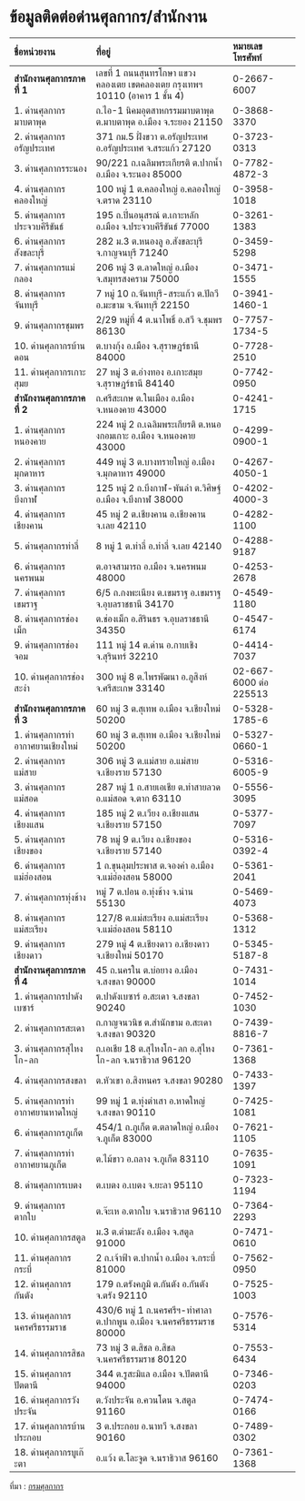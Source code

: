 ข้อมูลติดต่อด่านศุลกากร/สำนักงาน
===

|ชื่อหน่วยงาน	              |ที่อยู่                                       |หมายเลขโทรศัพท์           |
|:-----------------------------|:-------------------------------------------|:-----------------|
|**สำนักงานศุลกากรภาคที่ 1**|เลขที่ 1 ถนนสุนทรโกษา แขวงคลองเตย เขตคลองเตย กรุงเทพฯ 10110 (อาคาร 1 ชั้น 4)|0-2667-6007|
|1. ด่านศุลกากรมาบตาพุด	|ถ.ไอ-1 นิคมอุตสาหกรรมมาบตาพุด ต.มาบตาพุด อ.เมือง จ.ระยอง 21150|0-3868-3370|
|2. ด่านศุลกากรอรัญประเทศ|371 กม.5 ฝั่งขวา ต.อรัญประเทศ อ.อรัญประเทศ จ.สระแก้ว 27120|0-3723-0313|
|3. ด่านศุลกากรระนอง|90/221 ถ.เฉลิมพระเกียรติ ต.ปากน้ำ อ.เมือง จ.ระนอง 85000|0-7782-4872-3|
|4. ด่านศุลกากรคลองใหญ่|100 หมู่ 1 ต.คลองใหญ่ อ.คลองใหญ่ จ.ตราด 23110|	0-3958-1018|
|5. ด่านศุลกากรประจวบคีรีขันธ์|195 ถ.ปิ่นอนุสรณ์ ต.เกาะหลัก อ.เมือง จ.ประจวบคีรีขันธ์ 77000	|0-3261-1383|
|6. ด่านศุลกากรสังขละบุรี|282 ม.3 ต.หนองลู อ.สังขละบุรี จ.กาญจนบุรี 71240|0-3459-5298|
|7. ด่านศุลกากรแม่กลอง|206 หมู่ 3 ต.ลาดใหญ่ อ.เมือง จ.สมุทรสงคราม 75000|0-3471-1555|
|8. ด่านศุลกากรจันทบุรี|7 หมู่ 10 ถ.จันทบุรี-สระแก้ว ต.ปัถวี อ.มะขาม จ.จันทบุรี 22150|0-3941-1460-1|
|9. ด่านศุลกากรชุมพร|2/29 หมู่ที่ 4 ต.นาโพธิ์ อ.สวี จ.ชุมพร 86130|0-7757-1734-5|
|10. ด่านศุลกากรบ้านดอน|ต.บางกุ้ง อ.เมือง จ.สุราษฎร์ธานี 84000|	0-7728-2510|
|11. ด่านศุลกากรเกาะสุมย|27 หมู่ 3 ต.อ่างทอง อ.เกาะสมุย จ.สุราษฎร์ธานี 84140|	0-7742-0950|
|**สำนักงานศุลกากรภาคที่ 2** |ถ.ศรีสะเกษ ต.ในเมือง อ.เมือง จ.หนองคาย 43000|	0-4241-1715|
|1. ด่านศุลกากรหนองคาย|224 หมู่ 2 ถ.เฉลิมพระเกียรติ ต.หนองกอมเกาะ อ.เมือง จ.หนองคาย 43000|0-4299-0900-1|
|2. ด่านศุลกากรมุกดาหาร|449 หมู่ 3 ต.บางทรายใหญ่ อ.เมือง จ.มุกดาหาร 49000|	0-4267-4050-1|
|3. ด่านศุลกากรบึงกาฬ|125 หมู่ 2 ถ.บึงกาฬ-พันลำ ต.วิศิษฐ์ อ.เมือง จ.บึงกาฬ 38000|0-4202-4000-3|
|4. ด่านศุลกากรเชียงคาน|45 หมู่ 2 ต.เชียงคาน อ.เชียงคาน จ.เลย 42110|	0-4282-1100|
|5. ด่านศุลกากรท่าลี่|8 หมู่ 1 ต.ท่าลี่ อ.ท่าลี่ จ.เลย 42140|	0-4288-9187|
|6. ด่านศุลกากรนครพนม|	ต.อาจสามารถ อ.เมือง จ.นครพนม 48000|0-4253-2678|
|7. ด่านศุลกากรเขมราฐ|6/5 ถ.กงพะเนียง ต.เขมราฐ อ.เขมราฐ จ.อุบลราชธานี 34170|0-4549-1180|
|8. ด่านศุลกากรช่องเม็ก|ต.ช่องเม็ก อ.สิรินธร จ.อุบลราชธานี 34350|0-4547-6174|
|9. ด่านศุลกากรช่องจอม|111 หมู่ 14 ต.ด่าน อ.กาบเชิง จ.สุรินทร์ 32210|0-4414-7037|
|10. ด่านศุลกากรช่องสะงำ|300 หมู่ 8 ต.ไพรพัฒนา อ.ภูสิงห์ จ.ศรีสะเกษ 33140|02-667-6000 ต่อ 225513|
|**สำนักงานศุลกากรภาคที่ 3**|60 หมู่ 3 ต.สุเทพ อ.เมือง จ.เชียงใหม่ 50200|0-5328-1785-6|
|1. ด่านศุลกากรท่าอากาศยานเชียงใหม่|60 หมู่ 3 ต.สุเทพ อ.เมือง จ.เชียงใหม่ 50200|0-5327-0660-1|
|2. ด่านศุลกากรแม่สาย|306 หมู่ 3 ต.แม่สาย อ.แม่สาย จ.เชียงราย 57130|0-5316-6005-9|
|3. ด่านศุลกากรแม่สอด|287 หมู่ 1 ถ.สายเอเชีย ต.ท่าสายลวด อ.แม่สอด จ.ตาก 63110|0-5556-3095|
|4. ด่านศุลกากรเชียงแสน|185 หมู่ 2 ต.เวียง อ.เชียงแสน จ.เชียงราย 57150|0-5377-7097|
|5. ด่านศุลกากรเชียงของ|78 หมู่ 9 ต.เวียง อ.เชียงของ จ.เชียงราย 57140|0-5316-0392-4|
|6. ด่านศุลกากรแม่ฮ่องสอน|1 ถ.ขุนลุมประพาส ต.จองคำ อ.เมือง จ.แม่ฮ่องสอน 58000|0-5361-2041|
|7. ด่านศุลกากรทุ่งช้าง|หมู่ 7 ต.ปอน อ.ทุ่งช้าง จ.น่าน 55130|0-5469-4073|
|8. ด่านศุลกากรแม่สะเรียง|127/8 ต.แม่สะเรียง อ.แม่สะเรียง จ.แม่ฮ่องสอน 58110|0-5368-1312|
|9. ด่านศุลกากรเชียงดาว|	279 หมู่ 4 ต.เชียงดาว อ.เชียงดาว จ.เชียงใหม่ 50170|0-5345-5187-8|
|**สำนักงานศุลกากรภาคที่ 4**|45 ถ.นครใน ต.บ่อยาง อ.เมือง จ.สงขลา 90000|0-7431-1014|
|1. ด่านศุลกากรปาดังเบซาร์|ต.ปาดังเบซาร์ อ.สะเดา จ.สงขลา 90240|0-7452-1030|
|2. ด่านศุลกากรสะเดา|ถ.กาญจนวนิช ต.สำนักขาม อ.สะเดา จ.สงขลา 90320|0-7439-8816-7|
|3. ด่านศุลกากรสุไหงโก-ลก|ถ.เอเชีย 18 ต.สุไหงโก-ลก อ.สุไหงโก-ลก จ.นราธิวาส 96120|0-7361-1368|
|4. ด่านศุลกากรสงขลา|ต.หัวเขา อ.สิงหนคร จ.สงขลา 90280|0-7433-1397|
|5. ด่านศุลกากรท่าอากาศยานหาดใหญ่|99 หมู่ 1 ต.ทุ่งตำเสา อ.หาดใหญ่ จ.สงขลา 90110|0-7425-1081|
|6. ด่านศุลกากรภูเก็ต|454/1 ถ.ภูเก็ต ต.ตลาดใหญ่ อ.เมือง จ.ภูเก็ต 83000|0-7621-1105|
|7. ด่านศุลกากรท่าอากาศยานภูเก็ต	|ต.ไม้ขาว อ.ถลาง จ.ภูเก็ต 83110|0-7635-1091|
|8. ด่านศุลกากรเบตง|ต.เบตง อ.เบตง จ.ยะลา 95110|0-7323-1194|
|9. ด่านศุลกากรตากใบ|ต.จ๊ะเห อ.ตากใบ จ.นราธิวาส 96110|0-7364-2293|
|10. ด่านศุลกากรสตูล|ม.3 ต.ตำมะลัง อ.เมือง จ.สตูล 91000|0-7471-0610|
|11. ด่านศุลกากรกระบี่|2 ถ.เจ้าฟ้า ต.ปากน้ำ อ.เมือง จ.กระบี่ 81000|0-7562-0950|
|12. ด่านศุลกากรกันตัง|179 ถ.ตรังคภูมิ ต.กันตัง อ.กันตัง จ.ตรัง 92110|0-7525-1003|
|13. ด่านศุลกากรนครศรีธรรมราช|430/6 หมู่ 1 ถ.นครศรีฯ-ท่าศาลา ต.ปากพูน อ.เมือง จ.นครศรีธรรมราช 80000|0-7576-5314|
|14. ด่านศุลกากรสิชล|73 หมู่ 3 ต.สิชล อ.สิชล จ.นครศรีธรรมราช 80120|0-7553-6434|
|15. ด่านศุลกากรปัตตานี|	344 ต.รูสะมิแล อ.เมือง จ.ปัตตานี 94000|0-7346-0203|
|16. ด่านศุลกากรวังประจัน|ต.วังประจัน อ.ควนโดน จ.สตูล 91160|0-7474-0166|
|17. ด่านศุลกากรบ้านประกอบ|3 ต.ประกอบ อ.นาทวี จ.สงขลา 90160|0-7489-0302|
|18. ด่านศุลกากรบูเก๊ะตา|อ.แว้ง ต.โละจูด จ.นราธิวาส 96160|0-7361-1368|

ที่มา : [กรมศุลกากร](http://www.customs.go.th/list_multi_tab.php?link=list_abstract_tb_simple.php&ini_content=absdb_customs_house_contact&ini_menu=menu_about_160421_01&left_menu=menu_about_160421_01_161003_02&ini_tab=menu_about_160421_01_161003_02&tab=menu_about_160421_01_161003_02_161003_03&&tab=menu_about_160421_01_161003_02_161003_03&xleft_menu=menu_about_160421_01_161003_02_161003_03)


<!--stackedit_data:
eyJoaXN0b3J5IjpbNDkwNjc2ODc3LC0yMTIyMzU3MjA4XX0=
-->
